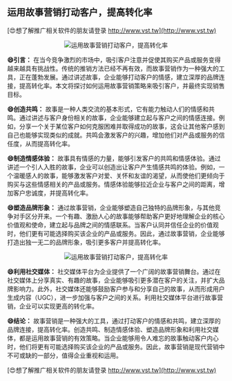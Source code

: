 ## **运用故事营销打动客户，提高转化率**

[😍想了解推广相关软件的朋友请登录 http://www.vst.tw](http://www.vst.tw)

 <center><img src="https://vst.tw/MP4/tuiguang/png/5.png" alt="运用故事营销打动客户，提高转化率"></center>

**😄引言：**
在当今竞争激烈的市场中，吸引客户注意并促使其购买产品或服务变得越来越具有挑战性。传统的推销方法已经不再有效，而故事营销作为一种强大的工具，正在蓬勃发展。通过讲述故事，企业能够打动客户的情感，建立深厚的品牌连接，提高转化率。本文将探讨如何运用故事营销策略来吸引客户，并最终实现销售目标。

**😄创造共鸣：**
故事是一种人类交流的基本形式，它有能力触动人们的情感和共鸣。通过讲述与客户身份相关的故事，企业能够建立起与客户之间的情感连接。例如，分享一个关于某位客户如何克服困难并取得成功的故事，这会让其他客户感到自己也能够实现类似的成就。共鸣会激发客户的兴趣，增加他们对产品或服务的信任度，从而提高转化率。

**😄制造情感体验：**
故事具有情感的力量，能够引发客户的共鸣和情感体验。通过讲述一个引人入胜的故事，企业可以创造出让客户产生情感共鸣的体验。例如，一个温暖感人的故事，能够激发客户对爱、关怀和友谊的渴望，从而使他们更倾向于购买与这些情感相关的产品或服务。情感体验能够拉近企业与客户之间的距离，增加客户忠诚度，并提高转化率。

**😄塑造品牌形象：**
通过故事营销，企业能够塑造自己独特的品牌形象，与其他竞争对手区分开来。一个有趣、激励人心的故事能够帮助客户更好地理解企业的核心价值观和使命，建立起与品牌之间的情感联系。当客户认同并信任企业的价值观时，他们更有可能选择购买该企业的产品或服务。因此，通过故事营销，企业能够打造出独一无二的品牌形象，吸引更多客户并提高转化率。

 <center><img src="https://vst.tw/MP4/tuiguang/png/6.png" alt="运用故事营销打动客户，提高转化率"></center>

**😄利用社交媒体：**
社交媒体平台为企业提供了一个广阔的故事营销舞台。通过在社交媒体上分享真实、有趣的故事，企业能够吸引更多潜在客户的关注，并扩大品牌影响力。此外，社交媒体还能够鼓励客户参与和分享自己的故事，从而形成用户生成内容（UGC），进一步加强与客户之间的关系。利用社交媒体平台进行故事营销，企业可以实现更高的转化率。

**😄结论：**
故事营销是一种强大的工具，通过打动客户的情感和共鸣，建立深厚的品牌连接，提高转化率。创造共鸣、制造情感体验、塑造品牌形象和利用社交媒体，都是运用故事营销的有效策略。当企业能够用令人难忘的故事触动客户内心时，他们将更有可能选择购买该企业的产品或服务。因此，故事营销是现代营销中不可或缺的一部分，值得企业重视和运用。

[😍想了解推广相关软件的朋友请登录 http://www.vst.tw](http://www.vst.tw)




